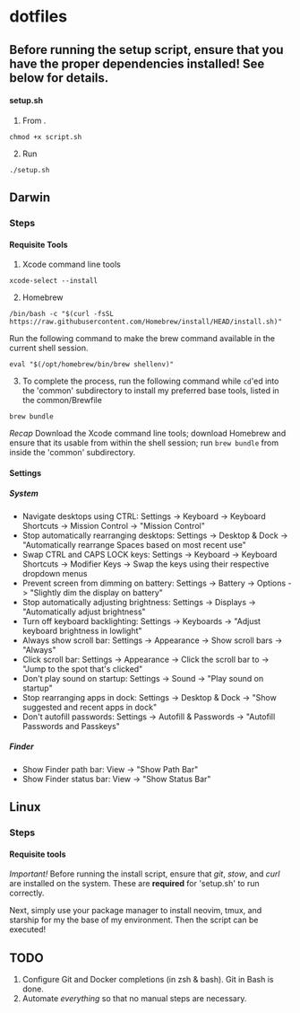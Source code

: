 # dotfiles
## Before running the setup script, ensure that you have the proper dependencies installed! See below for details.
#### setup.sh
1. From .
```
chmod +x script.sh
```
2. Run
```
./setup.sh
```

## Darwin
### Steps
#### Requisite Tools
1. Xcode command line tools
```
xcode-select --install
```
2. Homebrew
```
/bin/bash -c "$(curl -fsSL https://raw.githubusercontent.com/Homebrew/install/HEAD/install.sh)"
```
Run the following command to make the brew command available in the current shell session.
```
eval "$(/opt/homebrew/bin/brew shellenv)"
```
3. To complete the process, run the following command while `cd`'ed into the 'common' subdirectory to install my preferred base tools,
listed in the common/Brewfile
```
brew bundle
```
_Recap_ Download the Xcode command line tools; download Homebrew and ensure that its usable from within the shell session; run `brew
bundle` from inside the 'common' subdirectory.

#### Settings
##### System
- Navigate desktops using CTRL: Settings -> Keyboard -> Keyboard Shortcuts -> Mission Control -> "Mission Control"
- Stop automatically rearranging desktops: Settings -> Desktop & Dock -> "Automatically rearrange Spaces based on most recent use"
- Swap CTRL and CAPS LOCK keys: Settings -> Keyboard -> Keyboard Shortcuts -> Modifier Keys -> Swap the keys using their respective dropdown menus
- Prevent screen from dimming on battery: Settings -> Battery -> Options -> "Slightly dim the display on battery"
- Stop automatically adjusting brightness: Settings -> Displays -> "Automatically adjust brightness"
- Turn off keyboard backlighting: Settings -> Keyboards -> "Adjust keyboard brightness in lowlight"
- Always show scroll bar: Settings -> Appearance -> Show scroll bars -> "Always"
- Click scroll bar: Settings -> Appearance -> Click the scroll bar to -> "Jump to the spot that's clicked"
- Don't play sound on startup: Settings -> Sound -> "Play sound on startup"
- Stop rearranging apps in dock: Settings -> Desktop & Dock -> "Show suggested and recent apps in dock"
- Don't autofill passwords: Settings -> Autofill & Passwords -> "Autofill Passwords and Passkeys"
##### Finder
- Show Finder path bar: View -> "Show Path Bar"
- Show Finder status bar: View -> "Show Status Bar"

## Linux
### Steps 
#### Requisite tools
_Important!_ Before running the install script, ensure that _git_, _stow_, and _curl_ are installed on the system. These are **required**
for 'setup.sh' to run correctly.

Next, simply use your package manager to install neovim, tmux, and starship for my the base of my environment. Then the script can be
executed!

## TODO
1. Configure Git and Docker completions (in zsh & bash). Git in Bash is done.
2. Automate _everything_ so that no manual steps are necessary.
